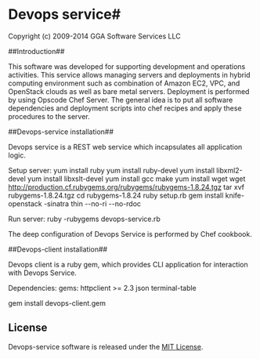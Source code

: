 # Devops service#

Copyright (c) 2009-2014 GGA Software Services LLC

##Introduction##

This software was developed for supporting development and operations activities. This service allows managing servers and deployments in hybrid computing environment such as combination of Amazon EC2, VPC, and OpenStack clouds as well as bare metal servers. Deployment is performed by using Opscode Chef Server. The general idea is to put all software dependencies and deployment scripts into chef recipes and apply these procedures to the server.

##Devops-service installation##

Devops service is a REST web service which incapsulates all application logic.

Setup server:
	yum install ruby
	yum install ruby-devel
	yum install libxml2-devel
	yum install libxslt-devel
	yum install gcc make
	yum install wget
	wget http://production.cf.rubygems.org/rubygems/rubygems-1.8.24.tgz
	tar xvf rubygems-1.8.24.tgz
	cd rubygems-1.8.24
	ruby setup.rb
	gem install knife-openstack -sinatra thin --no-ri --no-rdoc

Run server:
	ruby -rubygems devops-service.rb

The deep configuration of Devops Service is performed by Chef cookbook.

##Devops-client installation##

Devops client is a ruby gem, which provides CLI application for interaction with Devops Service.

Dependencies:
	gems:
		httpclient >= 2.3
		json
		terminal-table

gem install devops-client.gem


## License

Devops-service software is released under the [MIT License](http://www.opensource.org/licenses/MIT).
